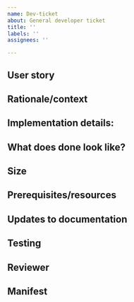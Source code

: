 ```yaml
---
name: Dev-ticket
about: General developer ticket
title: ''
labels: ''
assignees: ''

---
```


## User story
<!--- Describe the user persona this issue affects and how they benefit from the proposed changes -->

## Rationale/context
<!--- Explain any relevant background and describe why the proposed changes are needed -->

## Implementation details:
<!--- what specific steps will be taken to address the aims of the ticket? -->

## What does done look like?
<!--- list the specific tasks that need to be completed in order to achieve the aims of this ticket. Please use checkboxes! -->

## Size
<!--- how long will this take (t-shirt sizing XS, S, M, L, XL) -->

## Prerequisites/resources
<!--- does anything else need to happen to enable this work to be completed? -->

## Updates to documentation
<!--- enumerate specific changes required to the documentation, formatted as checkboxes with associated urls -->

## Testing
<!--- what tests are required for the changes to get merged? Please use checkboxes!-->

## Reviewer
<!--- assign a reviewer who can make this ticket READY -->

## Manifest
<!--- Only for issues relating to features/plugins -->
<!--- provide a draft manifest that should run when this task is completed -->


<!--- ADDITIONAL-->
<!--- is the ticket assigned to someone? -->
<!--- please label appropriately, including one label from each of the following types: type, size, urgency, status-->
